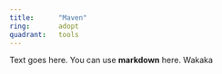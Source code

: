 ```yaml
---
title:      "Maven"
ring:       adopt
quadrant:   tools
---
```


Text goes here. You can use **markdown** here. Wakaka